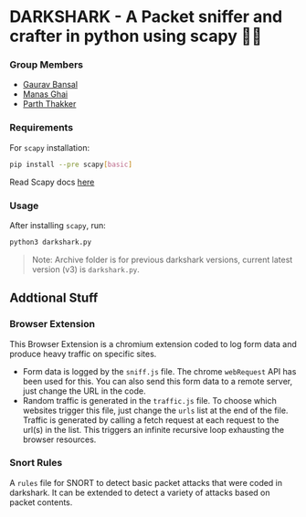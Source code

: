 # DARKSHARK - A Packet sniffer and crafter in python using scapy :technologist:

### Group Members

* [Gaurav Bansal](https://github.com/GGB-21)
* [Manas Ghai](https://github.com/manas0)
* [Parth Thakker](https://github.com/parthdt)

### Requirements 

For `scapy` installation:
```bash
pip install --pre scapy[basic]
```

Read Scapy docs [here](https://scapy.readthedocs.io/)

### Usage

After installing `scapy`, run:
```bash
python3 darkshark.py
```

> Note: Archive folder is for previous darkshark versions, current latest version (v3) is `darkshark.py`.

## Addtional Stuff

### Browser Extension

This Browser Extension is a chromium extension coded to log form data and produce heavy traffic on specific sites.

* Form data is logged by the `sniff.js` file. The chrome `webRequest` API has been used for this. You can also send this form data to a remote server, just change the URL in the code.
* Random traffic is generated in the `traffic.js` file. To choose which websites trigger this file, just change the `urls` list at the end of the file. Traffic is generated by calling a fetch request at each request to the url(s) in the list. This triggers an infinite recursive loop exhausting the browser resources.

### Snort Rules

A `rules` file for SNORT to detect basic packet attacks that were coded in darkshark. It can be extended to detect a variety of attacks based on packet contents.
